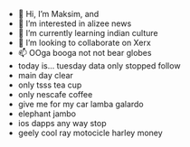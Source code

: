 - 👋 Hi, I’m Maksim, and
- 👀 I’m interested in alizee news
- 🌱 I’m currently learning indian culture
- 💞️ I’m looking to collaborate on Xerx
- 📫 OOga booga not not bear globes
- today is... tuesday data only stopped follow
- main day clear
- only tsss tea cup
- only nescafe coffee
- give me for my car lamba galardo
- elephant jambo
- ios dapps any way stop
- geely cool ray motocicle harley money
